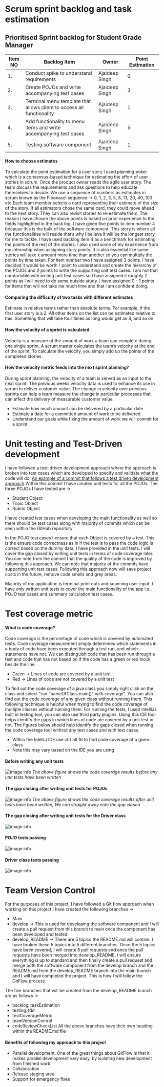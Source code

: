 # Scrum sprint backlog and task estimation
## Prioritised Sprint backlog for Student Grade Manager

| Item NO | Backlog Item | Owner | Point Estimation |
| ------ | ------ | ------ |------ |
| 1. | Conduct spike to understand requirements | Ajaideep Singh | 0
| 2. | Create POJOs and write accompanying test cases | Ajaideep Singh | 3
| 3. | Terminal menu template that allows client to access all functionality | Ajaideep Singh | 1
| 4. | Add functionality to menu items and write accompanying test cases | Ajaideep Singh | 5
| 5. | Testing software component | Ajaideep Singh | 1

#### How to choose estimates
To calculate the point estimation for a user story I used planning poker which is a consensus-based technique for estimating the effort of user stories in scrum. Once the product owner reads the agile user story. The team discuss the requirements and ask questions to help educate themselves to decide. We use a sequence of numbers as estimates in scrum known as the Fibonacci sequence ->
0, 1, 2, 3, 5, 8, 13, 20, 40, 100 etc
Each team member selects a card representing their estimate of the size of the story. If all estimators chose the same card, they could move ahead to the next story. They can also revisit stories to re-estimate them.
The reason I have chosen the above points is based on prior experience to the fields highlighted in the back log. I have given five points to item number 4 because this is the bulk of the software component. This story is where all the functionalities will reside that’s why I believe it will be the longest story for me to tackle. I have used backlog item 4 as a benchmark for estimating the points of the rest of the stories. I also used some of my experience from my internship when assigning story points. It is also essential like some stories will take x amount more time than another so you can multiply the points by time taken. For item number two I have assigned 3 points. I have decided it would be worth 1 point to understand and create the hierarchy of the POJOs and 2 points to write the supporting unit test cases. I am not that comfortable with writing unit test cases so I have assigned it roughly 2 points as I will need to do some outside study. I have assigned 0 - 1 points for items that will not take me much time and that I am confident doing.

#### Comparing the difficulty of two tasks with different estimates
Estimate in relative terms rather than absolute terms. For example, if the first user story is a 2. All other items on the list can be estimated relative to this. Something that will take four times as long would get an 8, and so on

#### How the velocity of a sprint is calculated
Velocity is a measure of the amount of work a team can complete during one single sprint. A scrum master calculates the team’s velocity at the end of the sprint. To calculate the velocity, you simply add up the points of the completed stories.

#### How the velocity metric feeds into the next sprint planning?
During sprint planning, the velocity of a team is served as an input to the next sprint. The previous weeks velocity data is used to enhance its use in scrum to deliver customer value. The change in velocity over previous sprints can help a team measure the change in particular processes that can affect the delivery of measurable customer value.

- Estimate how much amount can be delivered by a particular date
- Estimate a date for a committed amount of work to be delivered
- Understand our goals while fixing the amount of work we will commit for a sprint

# Unit testing and Test-Driven development
I have followed a test-driven development approach where the approach is broken into test cases which are developed to specify and validate what the code will do.
[An example of a commit that follows a test driven development approach](https://github.com/AjaideepSingh/SQACA_Ajaideep/commit/a161b5942e0a8fd4ca358ef1b8973c30f6eedc22)
Within this commit I have created unit tests for all the POJOs. The three POJOs I have tested are ->
 - Student Object
 - Topic Object
 - Rubric Object

I have created test cases when developing the main functionality as well so there should be test cases along with majority of commits which can be seen within the GitHub repository.

In the POJO test cases I ensure that each Object is covered by a test. This is the ensure code correctness as in if the test is to pass the code logic is correct based on the dummy data, I have provided in the unit tests. I will cover the gap closed by writing unit tests in terms of code coverage later. You can note from the commit that the quality of the code is improved by following this approach. We can note that majority of the commits have supporting unit test cases. Following this approach now will save project costs in the future, remove code smells and grey areas.

Majority of my application is terminal print outs and scanning user input. I have only written unit tests to cover the main functionality of the app i.e., POJO test cases and summary calculation test cases.

# Test coverage metric
#### What is code coverage?
Code coverage is the percentage of code which is covered by automated tests. Code coverage measurement simply determines which statements in a body of code have been executed through a test run, and which statements have not. We can distinguish code that has been run through a test and code that has not based on if the code has a green or red block beside the line.

 - Green -> Lines of code are covered by a unit test
 - Red -> Lines of code are not covered by a unit test

To find out the code coverage of a java class you simply right click on the class and select "run "nameOfClass.main()" with coverage". You can also find out the code coverage of any given class without running them. This following technique is helpful when trying to find the code coverage of multiple classes without running them. For running the tests, I used IntelliJs built in testing tool, you can also use third party plugins. Using this IDE tool helps identify the gaps in which lines of code are covered by a unit test or not. The figures below should help identify the gaps closed when running the code coverage tool without any test cases and with test cases.

- Within the IntelliJ IDE use ctrl alt f6 to find code coverage of a given class
- Note this may vary based on the IDE you are using

#### Before writing any unit tests
![image info](pictures/noCodeCoverage.PNG)
*The above figure shows the code coverage results before any unit tests have been written*

#### The gap closing after writing unit tests for POJOs
![image info](pictures/POJOSafterTest.PNG)
*The above figure shows the code coverage results after unit tests have been written, We can straight away note the gap closed*

#### The gap closing after writing unit tests for the Driver class
![image info](pictures/codecoverageaftertestswritten.png)

#### POJO tests passing
![image info](pictures/pojoTestsPassing.PNG)

#### Driver class tests passing
![image info](pictures/Driverunittestspassing.PNG)

# Team Version Control

For the purposes of this project, I have followed a Git flow approach when working on this project
I have created the following branches ->
 - Main
 - develop -> This is used for developing the software component and I will create a pull request from this branch to main once the component has been developed and tested
 - develop_README -> There are 5 topics the README.md will contain. I have broken these 5 topics into 5 different branches. Once the 5 topics have been covered, I will create 5 pull requests and once the pull requests have been merged into develop_README, I will ensure everything is up to standard and then finally create a pull request and merge both the software component from the develop branch and the README.md from the develop_README branch into the main branch and I will have completed the project. This is how I will follow the GitFlow process 

The five branches that will be created from the develop_README branch are as follows ->
 - backlog_taskEstimation
 - testing_tdd
 - testCoverageMetric
 - teamVersionControl
 - codeReviewCheckList
All the above branches have their own heading within the README.md file

#### Benefits of following my approach to this project
 - Parallel development. One of the great things about GitFlow is that it makes parallel development very easy, by isolating new development from finished work
 - Collaboration
 - Release staging area
 - Support for emergency fixes